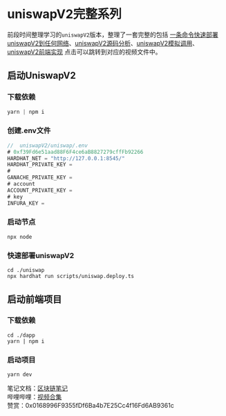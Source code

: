 # uniswapV2完整系列
前段时间整理学习的`uniswapV2`版本，整理了一套完整的包括 [一条命令快速部署uniswapV2到任何网络](https://www.bilibili.com/video/BV1GS4y1x7DH/?spm_id_from=333.999.0.0)、[uniswapV2源码分析](https://space.bilibili.com/449244768/channel/seriesdetail?sid=2602082)、[uniswapV2模拟调用](https://github.com/qdwds/vue3_uniswapV2_dex/tree/master/uniswap/src)、[uniswapV2前端实现](https://space.bilibili.com/449244768/channel/seriesdetail?sid=2542511) 点击可以跳转到对应的视频文件中。

## 启动UniswapV2
### 下载依赖
```js
yarn | npm i 
```
### 创建.env文件
```js
//  uniswapV2/uniswap/.env
# 0xf39Fd6e51aad88F6F4ce6aB8827279cffFb92266
HARDHAT_NET = "http://127.0.0.1:8545/"
HARDHAT_PRIVATE_KEY = 
# 
GANACHE_PRIVATE_KEY = 
# account
ACCOUNT_PRIVATE_KEY = 
# key
INFURA_KEY = 
```
### 启动节点
```
npx node
```
### 快速部署uniswapV2
```
cd ./uniswap 
npx hardhat run scripts/uniswap.deploy.ts
```

## 启动前端项目
### 下载依赖
```
cd ./dapp
yarn | npm i
```
### 启动项目
```
yarn dev
```

笔记文档：[区块链笔记](https://www.yuque.com/qdwds)\
哔哩哔哩：[视频合集](https://space.bilibili.com/449244768?spm_id_from=333.1007.0.0)\
赞赏：0x0168996F9355fDf6Ba4b7E25Cc4f16Fd6AB9361c